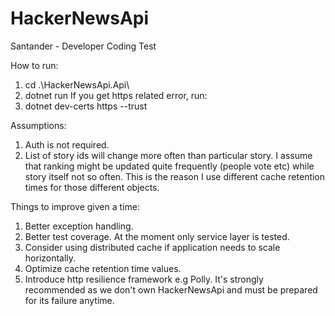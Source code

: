 # HackerNewsApi

Santander - Developer Coding Test

How to run:

1) cd .\HackerNewsApi.Api\
2) dotnet run If you get https related error, run:
3) dotnet dev-certs https --trust

Assumptions:

1) Auth is not required.
2) List of story ids will change more often than particular story. I assume that ranking might be updated quite
   frequently (people vote etc) while story itself not so often. This is the reason I use different cache retention
   times for those different objects.

Things to improve given a time:

1) Better exception handling.
2) Better test coverage. At the moment only service layer is tested.
3) Consider using distributed cache if application needs to scale horizontally.
4) Optimize cache retention time values.
5) Introduce http resilience framework e.g Polly. It's strongly recommended as we don't own HackerNewsApi and must be
   prepared for its failure anytime.